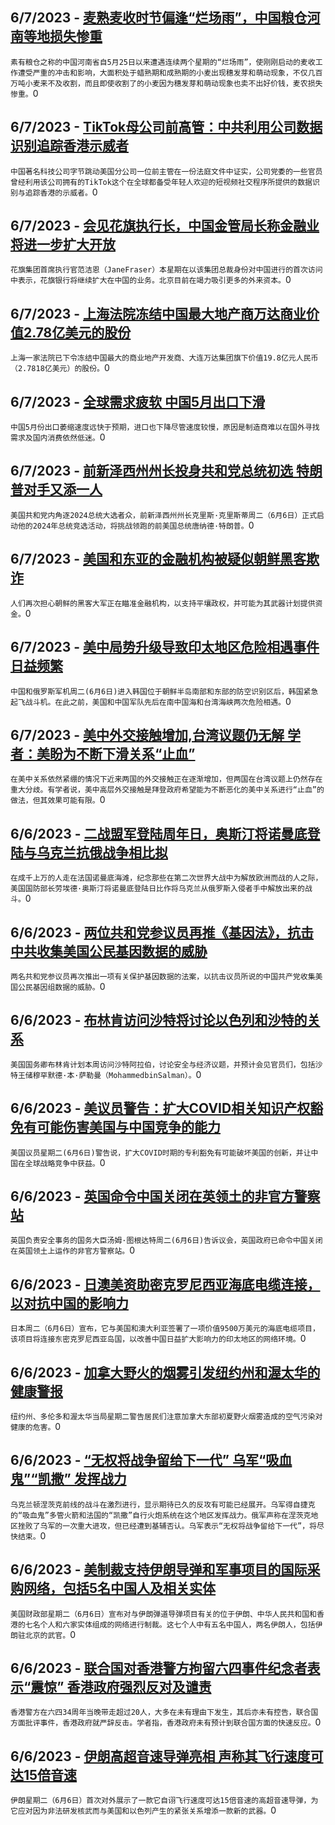
  ## 6/7/2023 - [麦熟麦收时节偏逢“烂场雨”，中国粮仓河南等地损失惨重](https://www.voachinese.com/a/china-s-wheat-growers-face-disaster-after-heavy-rain-batters-crop-20230607/7126441.html)
 ```素有粮仓之称的中国河南省自5月25日以来遭遇连续两个星期的“烂场雨”，使刚刚启动的麦收工作遭受严重的冲击和影响，大面积处于蜡熟期和成熟期的小麦出现穗发芽和萌动现象，不仅几百万吨小麦来不及收割，而且即使收割了的小麦因为穗发芽和萌动现象也卖不出好价钱，麦农损失惨重。```0
  ## 6/7/2023 - [TikTok母公司前高管：中共利用公司数据识别追踪香港示威者](https://www.voachinese.com/a/former-bytedance-executive-says-chinese-communist-party-tracked-hong-kong-protesters-via-data-20230607/7126422.html)
 ```中国著名科技公司字节跳动美国分公司一位前主管在一份法庭文件中证实，公司党委的一些官员曾经利用该公司拥有的TikTok这个在全球都备受年轻人欢迎的短视频社交程序所提供的数据识别与追踪香港的示威者。```0
  ## 6/7/2023 - [会见花旗执行长，中国金管局长称金融业将进一步扩大开放](https://www.voachinese.com/a/china-to-further-open-financial-sector-20230607/7126392.html)
 ```花旗集团首席执行官范洁恩（JaneFraser）本星期在以该集团总裁身份对中国进行的首次访问中表示，花旗银行将继续扩大在中国的业务。北京目前在竭力吸引更多的外来资本。```0
  ## 6/7/2023 - [上海法院冻结中国最大地产商万达商业价值2.78亿美元的股份](https://www.voachinese.com/a/shanghai-court-freezes-278-mln-worth-of-shares-in-wanda-commercial-20230607/7126335.html)
 ```上海一家法院已下令冻结中国最大的商业地产开发商、大连万达集团旗下价值19.8亿元人民币（2.7818亿美元）的股份。```0
  ## 6/7/2023 - [全球需求疲软 中国5月出口下滑](https://www.voachinese.com/a/china-s-exports-tumble-in-may-as-global-demand-falters-20230607/7126299.html)
 ```中国5月份出口萎缩速度远快于预期，进口也下降尽管速度较慢，原因是制造商难以在国外寻找需求及国内消费依然低迷。```0
  ## 6/7/2023 - [前新泽西州州长投身共和党总统初选 特朗普对手又添一人](https://www.voachinese.com/a/chris-christie-launched-2024-presidential-campaign-20230607/7126281.html)
 ```美国共和党内角逐2024总统大选者众，前新泽西州州长克里斯·克里斯蒂周二（6月6日）正式启动他的2024年总统竞选活动，将挑战领跑的前美国总统唐纳德·特朗普。```0
  ## 6/7/2023 - [美国和东亚的金融机构被疑似朝鲜黑客欺诈](https://www.voachinese.com/a/financial-institutions-in-us-east-asia-spoofed-by-suspected-north-korean-hackers-/7126193.html)
 ```人们再次担心朝鲜的黑客大军正在瞄准金融机构，以支持平壤政权，并可能为其武器计划提供资金。```0
  ## 6/7/2023 - [美中局势升级导致印太地区危险相遇事件日益频繁](https://www.voachinese.com/a/more-muscular-us-china-presence-leads-to-increasingly-close-encounters-in-indo-pacific-20230606/7126181.html)
 ```中国和俄罗斯军机周二(6月6日)进入韩国位于朝鲜半岛南部和东部的防空识别区后，韩国紧急起飞战斗机。在此之前，美国和中国军队先后在南中国海和台湾海峡两次危险相遇。```0
  ## 6/7/2023 - [美中外交接触增加,台湾议题仍无解 学者：美盼为不断下滑关系“止血”](https://www.voachinese.com/a/experts-said-us-china-diplomatic-engagement-aimed-to-stop-the-bleeding-of-spiraling-relationship-20230606/7125823.html)
 ```在美中关系依然紧绷的情况下近来两国的外交接触正在逐渐增加，但两国在台湾议题上仍然存在重大分歧。有学者说，美中高层外交接触是拜登政府希望能为不断恶化的美中关系进行“止血”的做法，但其效果可能有限。```0
  ## 6/6/2023 - [二战盟军登陆周年日，奥斯汀将诺曼底登陆与乌克兰抗俄战争相比拟](https://www.voachinese.com/a/austin-draws-parallels-between-d-day-war-in-ukraine-on-wwii-allied-invasion-anniversary-20230606/7125779.html)
 ```在成千上万的人走在法国诺曼底海滩，纪念那些在第二次世界大战中为解放欧洲而战的人之际，美国国防部长劳埃德·奥斯汀将诺曼底登陆日比作将乌克兰从俄罗斯入侵者手中解放出来的战斗。```0
  ## 6/6/2023 - [两位共和党参议员再推《基因法》，抗击中共收集美国公民基因数据的威胁](https://www.voachinese.com/a/rubio-cornyn-reintroduce-the-gene-act-countering-ccp-threat-to-collect-genomic-data-20230606/7125760.html)
 ```两名共和党参议员再次推出一项有关保护基因数据的法案，以抗击议员所说的中国共产党收集美国公民基因组数据的威胁。```0
  ## 6/6/2023 - [布林肯访问沙特将讨论以色列和沙特的关系](https://www.voachinese.com/a/blinken-to-visit-saudi-arabia-20230606/7125704.html)
 ```美国国务卿布林肯计划本周访问沙特阿拉伯，讨论安全与经济议题，并预计会见官员们，包括沙特王储穆罕默德·本·萨勒曼（MohammedbinSalman）。```0
  ## 6/6/2023 - [美议员警告：扩大COVID相关知识产权豁免有可能伤害美国与中国竞争的能力](https://www.voachinese.com/a/us-lawmakers-warn-covid-trips-waiver-could-harm-competitiveness-with-china-20230606/7125664.html)
 ```美国议员星期二(6月6日)警告说，扩大COVID时期的专利豁免有可能破坏美国的创新，并让中国在全球战略竞争中获益。```0
  ## 6/6/2023 - [英国命令中国关闭在英领土的非官方警察站](https://www.voachinese.com/a/uk-orders-china-to-shut-unofficial-police-stations-on-british-soil-20230606/7125571.html)
 ```英国负责安全事务的国务大臣汤姆·图根达特周二(6月6日)告诉议会，英国政府已命令中国关闭在英国领土上运作的非官方警察站。```0
  ## 6/6/2023 - [日澳美资助密克罗尼西亚海底电缆连接，以对抗中国的影响力](https://www.voachinese.com/a/japan-australia-us-to-fund-undersea-cable-connection-in-micronesia-to-counter-china-s-influence-20230606/7125627.html)
 ```日本周二（6月6日）宣布，它与美国和澳大利亚签署了一项价值9500万美元的海底电缆项目，该项目将连接东密克罗尼西亚岛国，以改善中国日益扩大影响力的印太地区的网络环境。```0
  ## 6/6/2023 - [加拿大野火的烟雾引发纽约州和渥太华的健康警报](https://www.voachinese.com/a/canada-wildfire-smoke-triggers-alarms-20230606/7125591.html)
 ```纽约州、多伦多和渥太华当局星期二警告居民们注意加拿大东部初夏野火烟雾造成的空气污染对健康的危害。```0
  ## 6/6/2023 - [“无权将战争留给下一代”  乌军“吸血鬼”“凯撒” 发挥战力](https://www.voachinese.com/a/ukrainian-soldiers-fire-foreign-supplied-artillery-systems-near-eastern-front-line-20230607/7125623.html)
 ```乌克兰顿涅茨克前线的战斗在激烈进行，显示期待已久的反攻有可能已经展开。乌军得自捷克的“吸血鬼”多管火箭和法国的“凯撒”自行火炮系统在这个地区发挥战力。俄军声称在涅茨克地区挫败了乌军的一次重大进攻，但已经遭到基辅否认。乌军表示“无权将战争留给下一代”，将尽快结束。```0
  ## 6/6/2023 - [美制裁支持伊朗导弹和军事项目的国际采购网络，包括5名中国人及相关实体](https://www.voachinese.com/a/us-china-iran-missile-program-20230606/7125590.html)
 ```美国财政部星期二（6月6日）宣布对与伊朗弹道导弹项目有关的位于伊朗、中华人民共和国和香港的七名个人和六家实体组成的网络进行制裁。这七个人中有五名中国人，两名伊朗人，包括伊朗驻北京的武官。```0
  ## 6/6/2023 - [联合国对香港警方拘留六四事件纪念者表示“震惊” 香港政府强烈反对及谴责](https://www.voachinese.com/a/hong-kong-government-condemns-un-for-criticism-over-detentions-on-june-4-20230606/7125203.html)
 ```香港警方在六四34周年当晚带走超过20人，大多在未有理由下发生，其后亦未有控告，联合国方面批评事件，香港政府就严辞反击。学者指，香港政府未有预计到联合国方面的快速反应。```0
  ## 6/6/2023 - [伊朗高超音速导弹亮相 声称其飞行速度可达15倍音速](https://www.voachinese.com/a/iran-unveils-what-it-calls-a-hypersonic-missile-able-to-beat-air-defenses-060623/7125273.html)
 ```伊朗星期二（6月6日）首次对外展示了一款它自诩飞行速度可达15倍音速的高超音速导弹，为它应对因为非法研发核武而与美国和以色列产生的紧张关系增添一款新的武器。```0
